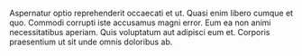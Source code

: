 Aspernatur optio reprehenderit occaecati et ut. Quasi enim libero cumque et quo. Commodi corrupti iste accusamus magni error. Eum ea non animi necessitatibus aperiam. Quis voluptatum aut adipisci eum et. Corporis praesentium ut sit unde omnis doloribus ab.